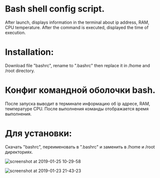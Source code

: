 # Bash shell config script.                                                                                                   
After launch, displays information in the terminal
about ip address, RAM, CPU temperature. After the command is executed, 
displayed the time of execution.

# Installation:                                                                                                               
Download file "bashrc", rename to ".bashrc" then replace it in /home and /root directory.


# Конфиг командной оболочки bash. 
После запуска выводит в терминале информацию 
об ip адресе, RAM, температуре CPU. После выполнения команды отображается время выполнения.

# Для установки:
Cкачать "bashrc", переименовать в ".bashrc" и заменить в /home и /root директориях.

![screenshot at 2019-01-25 10-29-58](https://user-images.githubusercontent.com/43719011/51720769-acf06980-209a-11e9-88b7-23e3dea24e2d.png)

![screenshot at 2019-01-23 21-43-23](https://user-images.githubusercontent.com/43719011/51604510-b8d41280-1f58-11e9-970f-7a8d2469a17f.png)

